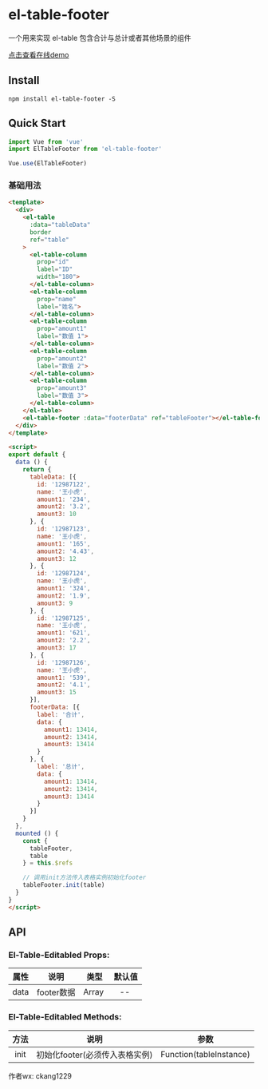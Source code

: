 # el-table-footer

一个用来实现 el-table 包含合计与总计或者其他场景的组件

[点击查看在线demo](https://ckang1229.github.io/el-table-footer/)

## Install
```shell
npm install el-table-footer -S
```

## Quick Start
``` javascript
import Vue from 'vue'
import ElTableFooter from 'el-table-footer'

Vue.use(ElTableFooter)
```

### 基础用法
```html
<template>
  <div>
    <el-table
      :data="tableData"
      border
      ref="table"
    >
      <el-table-column
        prop="id"
        label="ID"
        width="180">
      </el-table-column>
      <el-table-column
        prop="name"
        label="姓名">
      </el-table-column>
      <el-table-column
        prop="amount1"
        label="数值 1">
      </el-table-column>
      <el-table-column
        prop="amount2"
        label="数值 2">
      </el-table-column>
      <el-table-column
        prop="amount3"
        label="数值 3">
      </el-table-column>
    </el-table>
    <el-table-footer :data="footerData" ref="tableFooter"></el-table-footer>
  </div>
</template>

<script>
export default {
  data () {
    return {
      tableData: [{
        id: '12987122',
        name: '王小虎',
        amount1: '234',
        amount2: '3.2',
        amount3: 10
      }, {
        id: '12987123',
        name: '王小虎',
        amount1: '165',
        amount2: '4.43',
        amount3: 12
      }, {
        id: '12987124',
        name: '王小虎',
        amount1: '324',
        amount2: '1.9',
        amount3: 9
      }, {
        id: '12987125',
        name: '王小虎',
        amount1: '621',
        amount2: '2.2',
        amount3: 17
      }, {
        id: '12987126',
        name: '王小虎',
        amount1: '539',
        amount2: '4.1',
        amount3: 15
      }],
      footerData: [{
        label: '合计',
        data: {
          amount1: 13414,
          amount2: 13414,
          amount3: 13414
        }
      }, {
        label: '总计',
        data: {
          amount1: 13414,
          amount2: 13414,
          amount3: 13414
        }
      }]
    }
  },
  mounted () {
    const {
      tableFooter,
      table
    } = this.$refs

    // 调用init方法传入表格实例初始化footer
    tableFooter.init(table)
  }
}
</script>
```

## API

### El-Table-Editabled Props:

属性  |  说明  |  类型  |  默认值
:-------: | -------  |  :-------:  |  :-------:
data  |  footer数据  |  Array  |  --

### El-Table-Editabled Methods:

方法  |  说明  |  参数 
:-------: | -------  |  :-------:
init  |  初始化footer(必须传入表格实例)  |  Function(tableInstance)

作者wx: ckang1229

